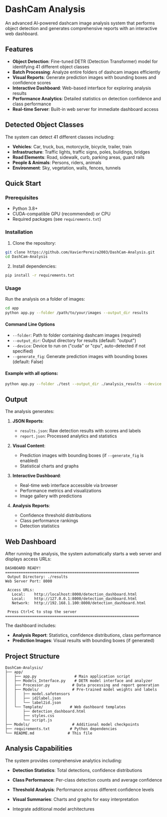 # DashCam Analysis

An advanced AI-powered dashcam image analysis system that performs object detection and generates comprehensive reports with an interactive web dashboard.

##  Features

- **Object Detection**: Fine-tuned DETR (Detection Transformer) model for identifying 41 different object classes
- **Batch Processing**: Analyze entire folders of dashcam images efficiently
- **Visual Reports**: Generate prediction images with bounding boxes and confidence scores
- **Interactive Dashboard**: Web-based interface for exploring analysis results
- **Performance Analytics**: Detailed statistics on detection confidence and class performance
- **Real-time Server**: Built-in web server for immediate dashboard access

##  Detected Object Classes

The system can detect 41 different classes including:
- **Vehicles**: Car, truck, bus, motorcycle, bicycle, trailer, train
- **Infrastructure**: Traffic lights, traffic signs, poles, buildings, bridges
- **Road Elements**: Road, sidewalk, curb, parking areas, guard rails
- **People & Animals**: Persons, riders, animals
- **Environment**: Sky, vegetation, walls, fences, tunnels

##  Quick Start

### Prerequisites

- Python 3.8+
- CUDA-compatible GPU (recommended) or CPU
- Required packages (see `requirements.txt`)

### Installation

1. Clone the repository:
```bash
git clone https://github.com/XavierPereira2003/DashCam-Analysis.git
cd DashCam-Analysis
```

2. Install dependencies:
```bash
pip install -r requirements.txt
```

### Usage

Run the analysis on a folder of images:

```bash
cd app
python app.py --folder /path/to/your/images --output_dir results
```

#### Command Line Options

- `--folder`: Path to folder containing dashcam images (required)
- `--output_dir`: Output directory for results (default: "output")
- `--device`: Device to run on ("cuda" or "cpu", auto-detected if not specified)
- `--generate_fig`: Generate prediction images with bounding boxes (default: False)

#### Example with all options:

```bash
python app.py --folder ./test --output_dir ./analysis_results --device cuda --generate_fig True
```

## Output

The analysis generates:

1. **JSON Reports**:
   - `results.json`: Raw detection results with scores and labels
   - `report.json`: Processed analytics and statistics

2. **Visual Content**:
   - Prediction images with bounding boxes (if `--generate_fig` is enabled)
   - Statistical charts and graphs

3. **Interactive Dashboard**:
   - Real-time web interface accessible via browser
   - Performance metrics and visualizations
   - Image gallery with predictions

4. **Analysis Reports**:
   - Confidence threshold distributions
   - Class performance rankings
   - Detection statistics

## Web Dashboard

After running the analysis, the system automatically starts a web server and displays access URLs:

```
DASHBOARD READY!
============================================================
 Output Directory: ./results
Web Server Port: 8000

 Access URLs:
   Local:    http://localhost:8000/detection_dashboard.html
   Local:    http://127.0.0.1:8000/detection_dashboard.html
   Network:  http://192.168.1.100:8000/detection_dashboard.html

 Press Ctrl+C to stop the server
============================================================
```

The dashboard includes:
- **Analysis Report**: Statistics, confidence distributions, class performance
- **Prediction Images**: Visual results with bounding boxes (if generated)

## Project Structure

```
DashCam-Analysis/
├── app/
│   ├── app.py                 # Main application script
│   ├── Models_Interface.py    # DETR model interface and analyzer
│   ├── Processor.py          # Data processing and report generation
│   ├── Models/               # Pre-trained model weights and labels
│   │   ├── model.safetensors
│   │   ├── id2label.json
│   │   └── label2id.json
│   └── Template/            # Web dashboard templates
│       ├── detection_dashboard.html
│       ├── styles.css
│       └── script.js
├── Models/                   # Additional model checkpoints
├── requirements.txt         # Python dependencies
└── README.md               # This file
```
## Analysis Capabilities

The system provides comprehensive analytics including:

- **Detection Statistics**: Total detections, confidence distributions
- **Class Performance**: Per-class detection counts and average confidence
- **Threshold Analysis**: Performance across different confidence levels
- **Visual Summaries**: Charts and graphs for easy interpretation


- Integrate additional model architectures

